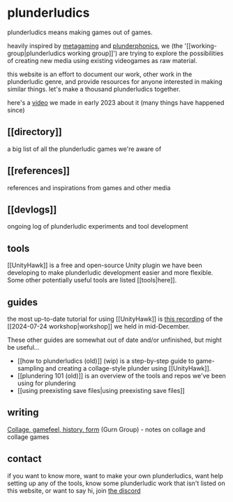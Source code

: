 # plunderludics

plunderludics means making games out of games.

heavily inspired by [metagaming](https://www.upress.umn.edu/book-division/books/metagaming) and [plunderphonics](https://plunderphonics.com/xhtml/xplunder.html), we (the '[[working-group|plunderludics working group]]') are trying to explore the possibilities of creating new media using existing videogames as raw material.

this website is an effort to document our work, other work in the plunderludic genre, and provide resources for anyone interested in making similar things. let's make a thousand plunderludics together.

here's a [video](https://www.youtube.com/watch?v=9SQQ-M__ZrI) we made in early 2023 about it (many things have happened since)

## [[directory]]
a big list of all the plunderludic games we're aware of

## [[references]]
references and inspirations from games and other media

## [[devlogs]]
ongoing log of plunderludic experiments and tool development

## tools
[[UnityHawk]] is a free and open-source Unity plugin we have been developing to make plunderludic development easier and more flexible. Some other potentially useful tools are listed [[tools|here]].

## guides
the most up-to-date tutorial for using [[UnityHawk]] is [this recording](https://www.youtube.com/watch?v=gwgu7M3NGxo) of the [[2024-07-24 workshop|workshop]] we held in mid-December.

These other guides are somewhat out of date and/or unfinished, but might be useful... 
- [[how to plunderludics (old)]] (wip) is a step-by-step guide to game-sampling and creating a collage-style plunder using [[UnityHawk]].
- [[plundering 101 (old)]] is an overview of the tools and repos we've been using for plundering
- [[using preexisting save files|using preexisting save files]] 

## writing
[Collage, gamefeel, history, form](https://gurngroup.org/post/2024-04-28-game-collage) (Gurn Group) - notes on collage and collage games

## contact
if you want to know more, want to make your own plunderludics, want help setting up any of the tools, know some plunderludic work that isn't listed on this website, or want to say hi, join [the discord](https://discord.gg/ATJSh8W8dp)
